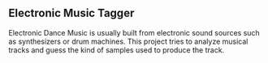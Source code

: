 
Electronic Music Tagger
-----------------------

Electronic Dance Music is usually built from electronic sound sources such as synthesizers or drum machines. This project tries to analyze musical tracks and guess the kind of samples used to produce the track.

